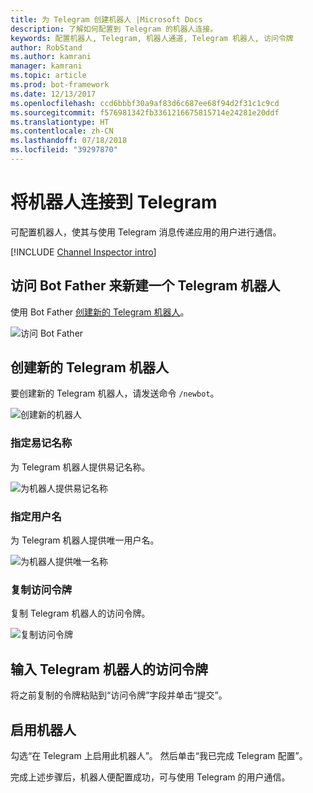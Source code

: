 ```yaml
---
title: 为 Telegram 创建机器人 |Microsoft Docs
description: 了解如何配置到 Telegram 的机器人连接。
keywords: 配置机器人, Telegram, 机器人通道, Telegram 机器人, 访问令牌
author: RobStand
ms.author: kamrani
manager: kamrani
ms.topic: article
ms.prod: bot-framework
ms.date: 12/13/2017
ms.openlocfilehash: ccd6bbbf30a9af83d6c687ee68f94d2f31c1c9cd
ms.sourcegitcommit: f576981342fb3361216675815714e24281e20ddf
ms.translationtype: HT
ms.contentlocale: zh-CN
ms.lasthandoff: 07/18/2018
ms.locfileid: "39297870"
---
```

# <a name="connect-a-bot-to-telegram"></a>将机器人连接到 Telegram

可配置机器人，使其与使用 Telegram 消息传递应用的用户进行通信。

[!INCLUDE [Channel Inspector intro](~/includes/snippet-channel-inspector.md)]

## <a name="visit-the-bot-father-to-create-a-new-telegram-bot"></a>访问 Bot Father 来新建一个 Telegram 机器人

使用 Bot Father <a href="https://telegram.me/botfather" target="_blank">创建新的 Telegram 机器人</a>。

![访问 Bot Father](~/media/channels/tg-StepVisitBotFather.png)

## <a name="create-a-new-telegram-bot"></a>创建新的 Telegram 机器人
要创建新的 Telegram 机器人，请发送命令 `/newbot`。

![创建新的机器人](~/media/channels/tg-StepNewBot.png)

### <a name="specify-a-friendly-name"></a>指定易记名称

为 Telegram 机器人提供易记名称。

![为机器人提供易记名称](~/media/channels/tg-StepNameBot.png)

### <a name="specify-a-username"></a>指定用户名

为 Telegram 机器人提供唯一用户名。

![为机器人提供唯一名称](~/media/channels/tg-StepUsername.png)

### <a name="copy-the-access-token"></a>复制访问令牌

复制 Telegram 机器人的访问令牌。

![复制访问令牌](~/media/channels/tg-StepBotCreated.png)

## <a name="enter-the-telegram-bots-access-token"></a>输入 Telegram 机器人的访问令牌

将之前复制的令牌粘贴到“访问令牌”字段并单击“提交”。

## <a name="enable-the-bot"></a>启用机器人
勾选“在 Telegram 上启用此机器人”。 然后单击“我已完成 Telegram 配置”。

完成上述步骤后，机器人便配置成功，可与使用 Telegram 的用户通信。
